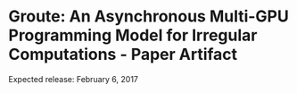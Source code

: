 Groute: An Asynchronous Multi-GPU Programming Model for Irregular Computations - Paper Artifact
===============================================================================================

Expected release: February 6, 2017
